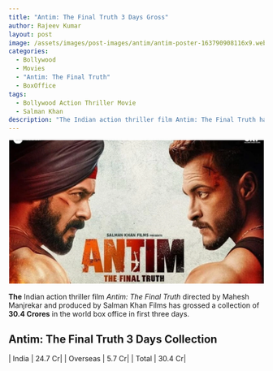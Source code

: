 ```yaml
---
title: "Antim: The Final Truth 3 Days Gross"
author: Rajeev Kumar
layout: post
image: /assets/images/post-images/antim/antim-poster-163790908116x9.webp
categories:
  - Bollywood
  - Movies
  - "Antim: The Final Truth"
  - BoxOffice
tags:
  - Bollywood Action Thriller Movie
  - Salman Khan
description: "The Indian action thriller film Antim: The Final Truth has grossed a collection of 30.4 Crores in the world box office in first three days."
---
```

![Antim: The Final Truth featured image](/assets/images/post-images/antim/antim-poster-163790908116x9.webp)

**The** Indian action thriller film *Antim: The Final Truth* directed by Mahesh Manjrekar and produced by Salman Khan Films has grossed a collection of **30.4 Crores** in the world box office in first three days.

## Antim: The Final Truth 3 Days Collection

| India | 24.7 Cr|
| Overseas | 5.7 Cr|
| Total | 30.4 Cr|
